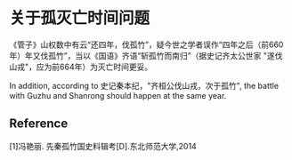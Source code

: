 # 关于孤灭亡时间问题

《管子》山权数中有云“还四年，伐孤竹”，疑今世之学者误作“四年之后（前660年）年又伐孤竹”，当以《国语》齐语“斩孤竹而南归”（据史记齐太公世家 "遂伐山戎"，应为前664年）为灭亡时间更妥。

In addition, according to 史记秦本纪，"齐桓公伐山戎，次于孤竹", the battle with Guzhu and Shanrong should happen at the same year.

## Reference
[1]冯艳丽. 先秦孤竹国史料辑考[D].东北师范大学,2014